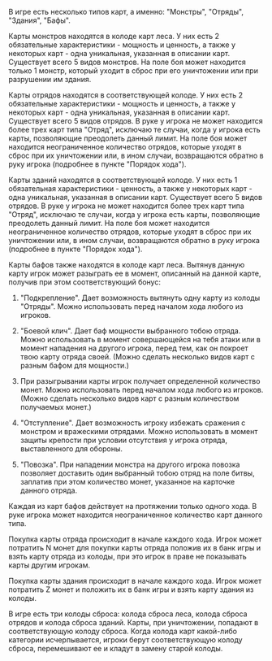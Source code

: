 В игре есть несколько типов карт, а именно: "Монстры", "Отряды", "Здания", "Бафы".

Карты монстров находятся в колоде карт леса. У них есть 2 обязательные характеристики - мощность и ценность, а также у некоторых карт - одна уникальная, указанная в описании карт. Существует всего 5 видов монстров. На поле боя может находится только 1 монстр, который уходит в сброс при его уничтожении или  при разрушении им здания.

Карты отрядов находятся в соответствующей колоде. У них есть 2 обязательные характеристики - мощность и ценность, а также у некоторых карт - одна уникальная, указанная в описании карт. Существует всего 5 видов отрядов. В руке у игрока не может находится более трех карт типа "Отряд", исключаю те случаи, когда у игрока есть карты, позволяющие преодолеть данный лимит. На поле боя может находится неограниченное количество отрядов, которые уходят в сброс при их уничтожении или, в ином случаи, возвращаются обратно в руку игрока (подробнее в пункте "Порядок хода"). 

Карты зданий находятся в соответствующей колоде. У них есть 1 обязательная характеристики - ценность, а также у некоторых карт - одна уникальная, указанная в описании карт. Существует всего 5 видов отрядов. В руке у игрока не может находится более трех карт типа "Отряд", исключаю те случаи, когда у игрока есть карты, позволяющие преодолеть данный лимит. На поле боя может находится неограниченное количество отрядов, которые уходят в сброс при их уничтожении или, в ином случаи, возвращаются обратно в руку игрока (подробнее в пункте "Порядок хода").


Карты бафов также находятся в колоде карт леса. Вытянув данную карту игрок может разыграть ее в момент, описанный на данной карте, получив при этом соответствующий бонус:

1. "Подкрепление". Дает возможность вытянуть одну карту из колоды "Отряды". Можно использовать перед началом хода любого из игроков.

2. "Боевой клич". Дает баф мощности выбранного тобою отряда. Можно использовать в момент совершающейся на тебя атаки или в момент нападения на другого игрока, перед тем, как он покроет твою карту отряда своей. (Можно сделать несколько видов карт с разным бафом для мощности.)

3. При разыгрывании карты игрок получает определенной количество монет. Можно использовать перед началом хода любого из игроков. (Можно сделать несколько видов карт с разным количеством получаемых монет.)

4. "Отступление". Дает возможность игроку избежать сражения с монстром и вражескими отрядами. Можно использовать в момент защиты крепости при условии отсутствия у игрока отряда, выставленного для обороны.

5. "Повозка". При нападении монстра на другого игрока повозка позволяет доставить один выбранный тобою отряд на поле битвы, заплатив при этом количество монет, указанное на карточке данного отряда.

Каждая из карт бафов действует на протяжении только одного хода. В руке игрока может находится неограниченное количество карт данного типа.

Покупка карты отряда происходит в начале каждого хода. Игрок может потратить N монет для покупки карты отряда положив их в банк игры и взять карту отряда из колоды, при это игрок в праве не показывать карты другим игрокам. 

Покупка карты здания происходит в начале каждого хода. Игрок может потратить Z монет и положить их в банк игры и взять карту здания из колоды.

В игре есть три колоды сброса: колода сброса леса, колода сброса отрядов и колода сброса зданий. Карты, при уничтожении, попадают в соответствующую колоду сброса. Когда колода карт какой-либо категории исчерпывается, игроки берут соответствующую колоду сброса, перемешивают ее и кладут в замену старой колоды.